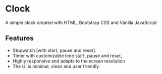 # Clock

A simple clock created with HTML, Bootstrap CSS and Vanilla JavaScript

## Features

 - Stopwatch [with start, pause and reset].
 - Timer with customizable time start, pause and reset,
 - Highly responsive and adapts to the screen resolution
 - The UI is minimal, clean and user friendly.
